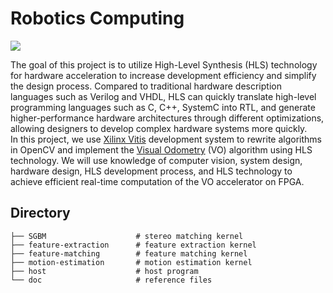 # Robotics Computing
![](./doc/img/algorithm%20flow.gif)

The goal of this project is to utilize High-Level Synthesis (HLS) technology for hardware acceleration to increase development efficiency and simplify the design process. Compared to traditional hardware description languages such as Verilog and VHDL, HLS can quickly translate high-level programming languages such as C, C++, SystemC into RTL, and generate higher-performance hardware architectures through different optimizations, allowing designers to develop complex hardware systems more quickly. \
In this project, we use [Xilinx Vitis](https://www.xilinx.com/products/design-tools/vitis/vitis-platform.html) development system to rewrite algorithms in OpenCV and implement the [Visual Odometry](https://github.com/FoamoftheSea/KITTI_visual_odometry.git) (VO) algorithm using HLS technology. We will use knowledge of computer vision, system design, hardware design, HLS development process, and HLS technology to achieve efficient real-time computation of the VO accelerator on FPGA.

## Directory
```
├── SGBM                    # stereo matching kernel
├── feature-extraction      # feature extraction kernel
├── feature-matching        # feature matching kernel
├── motion-estimation       # motion estimation kernel
├── host                    # host program
└── doc                     # reference files
```